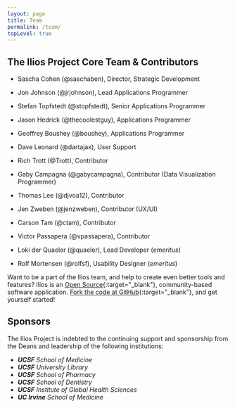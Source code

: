 ```yaml
---
layout: page
title: Team
permalink: /team/
topLevel: true
---
```

## The Ilios Project Core Team & Contributors

- Sascha Cohen (@saschaben), Director, Strategic Development
- Jon Johnson (@jrjohnson), Lead Applications Programmer
- Stefan Topfstedt (@stopfstedt), Senior Applications Programmer
- Jason Hedrick (@thecoolestguy), Applications Programmer
- Geoffrey Boushey (@boushey), Applications Programmer
- Dave Leonard (@dartajax), User Support
- Rich Trott (@Trott), Contributor

- Gaby Campagna (@gabycampagna), Contributor (Data Visualization Programmer)
- Thomas Lee (@djvoa12), Contributor
- Jen Zweben (@jenzweben), Contributor (UX/UI)
- Carson Tam (@ctam), Contributor
- Victor Passapera (@vpassapera), Contributor

- Loki der Quaeler (@quaeler), Lead Developer (_emeritus_)
- Rolf Mortensen (@rolfsf), Usability Designer (_emeritus_)

Want to be a part of the Ilios team, and help to create even better tools and features? Ilios is an [Open Source](http://opensource.org/){:target="_blank"}, community-based software application. [Fork the code at GitHub](https://github.com/ilios){:target="_blank"}, and get yourself started!

## Sponsors

The Ilios Project is indebted to the continuing support and sponsorship from the Deans and leadership of the following institutions:

- **_UCSF_** _School of Medicine_
- **_UCSF_** _University Library_
- **_UCSF_** _School of Pharmacy_
- **_UCSF_** _School of Dentistry_
- **_UCSF_** _Institute of Global Health Sciences_
- **_UC Irvine_** _School of Medicine_
